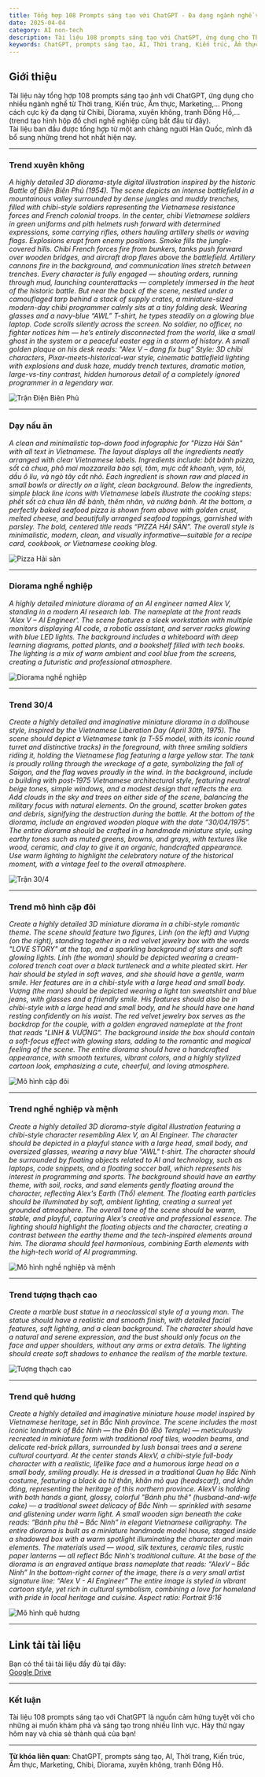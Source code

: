 ```yaml
---
title: Tổng hợp 108 Prompts sáng tạo với ChatGPT - Đa dạng ngành nghề và phong cách
date: 2025-04-04
category: AI non-tech
description: Tài liệu 108 prompts sáng tạo với ChatGPT, ứng dụng cho Thời trang, Kiến trúc, Ẩm thực, Marketing,... Phong cách đa dạng từ Chibi, Diorama, xuyên không, tranh Đông Hồ.
keywords: ChatGPT, prompts sáng tạo, AI, Thời trang, Kiến trúc, Ẩm thực, Marketing, Chibi, Diorama, xuyên không, tranh Đông Hồ
---
```



## Giới thiệu

Tài liệu này tổng hợp 108 prompts sáng tạo ảnh với ChatGPT, ứng dụng cho nhiều ngành nghề từ Thời trang, Kiến trúc, Ẩm thực, Marketing,... Phong cách cực kỳ đa dạng từ Chibi, Diorama, xuyên không, tranh Đông Hồ,... (trend tạo hình hộp đồ chơi nghề nghiệp cũng bắt đầu từ đây).  
Tài liệu ban đầu được tổng hợp từ một anh chàng người Hàn Quốc, mình đã bổ sung những trend hot nhất hiện nay.

---

### Trend xuyên không

<i>A highly detailed 3D diorama-style digital illustration inspired by the historic Battle of Điện Biên Phủ (1954). The scene depicts an intense battlefield in a mountainous valley surrounded by dense jungles and muddy trenches, filled with chibi-style soldiers representing the Vietnamese resistance forces and French colonial troops.
In the center, chibi Vietnamese soldiers in green uniforms and pith helmets rush forward with determined expressions, some carrying rifles, others hauling artillery shells or waving flags. Explosions erupt from enemy positions. Smoke fills the jungle-covered hills. Chibi French forces fire from bunkers, tanks push forward over wooden bridges, and aircraft drop flares above the battlefield.
Artillery cannons fire in the background, and communication lines stretch between trenches. Every character is fully engaged — shouting orders, running through mud, launching counterattacks — completely immersed in the heat of the historic battle.
But near the back of the scene, nestled under a camouflaged tarp behind a stack of supply crates, a miniature-sized modern-day chibi programmer calmly sits at a tiny folding desk.
Wearing glasses and a navy-blue “AWL” T-shirt, he types steadily on a glowing blue laptop. Code scrolls silently across the screen.
No soldier, no officer, no fighter notices him — he’s entirely disconnected from the world, like a small ghost in the system or a peaceful easter egg in a storm of history.
A small golden plaque on his desk reads:
"Alex V – đang fix bug"
Style:
3D chibi characters, Pixar-meets-historical-war style, cinematic battlefield lighting with explosions and dusk haze, muddy trench textures, dramatic motion, large-vs-tiny contrast, hidden humorous detail of a completely ignored programmer in a legendary war.</i>

![Trận Điện Biên Phủ](dbp.png "Hình minh họa trận Điện Biên Phủ với phong cách Chibi")

---

### Dạy nấu ăn

<i>A clean and minimalistic top-down food infographic for "Pizza Hải Sản" with all text in Vietnamese. The layout displays all the ingredients neatly arranged with clear Vietnamese labels. Ingredients include: bột bánh pizza, sốt cà chua, phô mai mozzarella bào sợi, tôm, mực cắt khoanh, vẹm, tỏi, dầu ô liu, và ngò tây cắt nhỏ. Each ingredient is shown raw and placed in small bowls or directly on a light, clean background. Below the ingredients, simple black line icons with Vietnamese labels illustrate the cooking steps: phết sốt cà chua lên đế bánh, thêm nhân, và nướng bánh. At the bottom, a perfectly baked seafood pizza is shown from above with golden crust, melted cheese, and beautifully arranged seafood toppings, garnished with parsley. The bold, centered title reads “PIZZA HẢI SẢN”. The overall style is minimalistic, modern, clean, and visually informative—suitable for a recipe card, cookbook, or Vietnamese cooking blog.
</i>

![Pizza Hải sản](pizza2.png "Hình minh họa Pizza Hải sản với phong cách infographic")

---

### Diorama nghề nghiệp

<i>A highly detailed miniature diorama of an AI engineer named Alex V, standing in a modern AI research lab. The nameplate at the front reads 'Alex V – AI Engineer'. The scene features a sleek workstation with multiple monitors displaying AI code, a robotic assistant, and server racks glowing with blue LED lights. The background includes a whiteboard with deep learning diagrams, potted plants, and a bookshelf filled with tech books. The lighting is a mix of warm ambient and cool blue from the screens, creating a futuristic and professional atmosphere.</i>

![Diorama nghề nghiệp](AlexV_AIEngineer.png "Hình minh họa nghề nghiệp AI Engineer của Alex V")

---

### Trend 30/4

<i>Create a highly detailed and imaginative miniature diorama in a dollhouse style, inspired by the Vietnamese Liberation Day (April 30th, 1975). The scene should depict a Vietnamese tank (a T-55 model, with its iconic round turret and distinctive tracks) in the foreground, with three smiling soldiers riding it, holding the Vietnamese flag featuring a large yellow star. The tank is proudly rolling through the wreckage of a gate, symbolizing the fall of Saigon, and the flag waves proudly in the wind. In the background, include a building with post-1975 Vietnamese architectural style, featuring neutral beige tones, simple windows, and a modest design that reflects the era. Add clouds in the sky and trees on either side of the scene, balancing the military focus with natural elements. On the ground, scatter broken gates and debris, signifying the destruction during the battle. At the bottom of the diorama, include an engraved wooden plaque with the date “30/04/1975”. The entire diorama should be crafted in a handmade miniature style, using earthy tones such as muted greens, browns, and grays, with textures like wood, ceramic, and clay to give it an organic, handcrafted appearance. Use warm lighting to highlight the celebratory nature of the historical moment, with a vintage feel to the overall atmosphere.</i>

![Trận 30/4](304.png "Hình minh họa diorama ngày 30/4 với phong cách thủ công")

---

### Trend mô hình cặp đôi

<i>Create a highly detailed 3D miniature diorama in a chibi-style romantic theme. The scene should feature two figures, Linh (on the left) and Vượng (on the right), standing together in a red velvet jewelry box with the words "LOVE STORY" at the top, and a sparkling background of stars and soft glowing lights. Linh (the woman) should be depicted wearing a cream-colored trench coat over a black turtleneck and a white pleated skirt. Her hair should be styled in soft waves, and she should have a gentle, warm smile. Her features are in a chibi-style with a large head and small body. Vượng (the man) should be depicted wearing a light tan sweatshirt and blue jeans, with glasses and a friendly smile. His features should also be in chibi-style with a large head and small body, and he should have one hand resting confidently on his waist. The red velvet jewelry box serves as the backdrop for the couple, with a golden engraved nameplate at the front that reads "LINH & VƯỢNG". The background inside the box should contain a soft-focus effect with glowing stars, adding to the romantic and magical feeling of the scene. The entire diorama should have a handcrafted appearance, with smooth textures, vibrant colors, and a highly stylized cartoon look, emphasizing a cute, cheerful, and loving atmosphere.</i>

![Mô hình cặp đôi](anhem.png "Hình minh họa mô hình cặp đôi với phong cách Chibi")

---

### Trend nghề nghiệp và mệnh

<i>Create a highly detailed 3D diorama-style digital illustration featuring a chibi-style character resembling Alex V, an AI Engineer. The character should be depicted in a playful stance with a large head, small body, and oversized glasses, wearing a navy blue "AWL" t-shirt. The character should be surrounded by floating objects related to AI and technology, such as laptops, code snippets, and a floating soccer ball, which represents his interest in programming and sports. The background should have an earthy theme, with soil, rocks, and sand elements gently floating around the character, reflecting Alex's Earth (Thổ) element. The floating earth particles should be illuminated by soft, ambient lighting, creating a surreal yet grounded atmosphere. The overall tone of the scene should be warm, stable, and playful, capturing Alex's creative and professional essence. The lighting should highlight the floating objects and the character, creating a contrast between the earthy theme and the tech-inspired elements around him. The diorama should feel harmonious, combining Earth elements with the high-tech world of AI programming.</i>

![Mô hình nghề nghiệp và mệnh](menh.png "Hình minh họa nghề nghiệp và mệnh của Alex V")

---

### Trend tượng thạch cao

<i>Create a marble bust statue in a neoclassical style of a young man. The statue should have a realistic and smooth finish, with detailed facial features, soft lighting, and a clean background. The character should have a natural and serene expression, and the bust should only focus on the face and upper shoulders, without any arms or extra details. The lighting should create soft shadows to enhance the realism of the marble texture.</i>

![Tượng thạch cao](tuong.png "Hình minh họa tượng thạch cao với phong cách cổ điển")

---

### Trend quê hương

<i>Create a highly detailed and imaginative miniature house model inspired by Vietnamese heritage, set in Bắc Ninh province. The scene includes the most iconic landmark of Bắc Ninh — the Đền Đô (Đô Temple) — meticulously recreated in miniature form with traditional roof tiles, wooden beams, and delicate red-brick pillars, surrounded by lush bonsai trees and a serene cultural courtyard. At the center stands AlexV, a chibi-style full-body character with a realistic, lifelike face and a humorous large head on a small body, smiling proudly. He is dressed in a traditional Quan họ Bắc Ninh costume, featuring a black áo tứ thân, khăn mỏ quạ (headscarf), and khăn đóng, representing the heritage of this northern province. AlexV is holding with both hands a giant, glossy, colorful "Bánh phu thê" (husband-and-wife cake) — a traditional sweet delicacy of Bắc Ninh — sprinkled with sesame and glistening under warm light. A small wooden sign beneath the cake reads: “Bánh phu thê – Bắc Ninh” in elegant Vietnamese calligraphy. The entire diorama is built as a miniature handmade model house, staged inside a shadowed box with a warm spotlight illuminating the character and main elements. The materials used — wood, silk textures, ceramic tiles, rustic paper lanterns — all reflect Bắc Ninh's traditional culture. At the base of the diorama is an engraved antique brass nameplate that reads: “AlexV – Bắc Ninh” In the bottom-right corner of the image, there is a very small artist signature line: “Alex V - AI Engineer” The entire image is styled in vibrant cartoon style, yet rich in cultural symbolism, combining a love for homeland with pride in local heritage and cuisine. Aspect ratio: Portrait 9:16</i>

![Mô hình quê hương](banhphuthe2.png "Hình minh họa mô hình quê hương Bắc Ninh với phong cách truyền thống")

---

## Link tải tài liệu

Bạn có thể tải tài liệu đầy đủ tại đây:  
[Google Drive](https://drive.google.com/file/d/1hNQjTStZst-y0jS4tJUbrtZj2LMla7j-/view?usp=sharing)

---

### Kết luận

Tài liệu 108 prompts sáng tạo với ChatGPT là nguồn cảm hứng tuyệt vời cho những ai muốn khám phá và sáng tạo trong nhiều lĩnh vực. Hãy thử ngay hôm nay và chia sẻ thành quả của bạn!

---

**Từ khóa liên quan**: ChatGPT, prompts sáng tạo, AI, Thời trang, Kiến trúc, Ẩm thực, Marketing, Chibi, Diorama, xuyên không, tranh Đông Hồ.